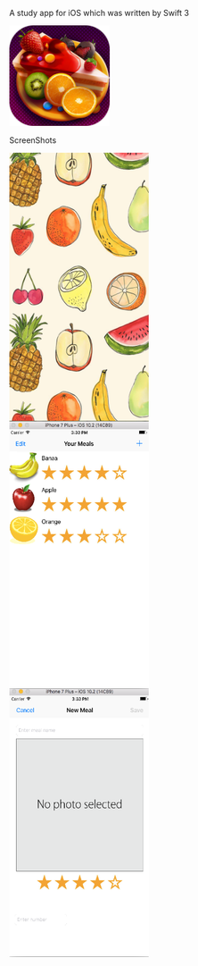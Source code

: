 A study app for iOS which was written by Swift 3

![alt tag](readMeResources/foodIcon.png)

ScreenShots
<div>
    <img src="readMeResources/launchScreen.png"  style="float: left;margin-right: 10cm" width="250" height ="480">
    <img src="readMeResources/mealList.png" style="float: left;margin-right: 10cm" width="250" height ="480">
    <img src="readMeResources/addMeal.png" style="float: left;" width="250" height ="480">
</div>
